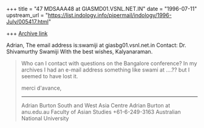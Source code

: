 +++
title = "47 MDSAAA48 at GIASMD01.VSNL.NET.IN"
date = "1996-07-11"
upstream_url = "https://list.indology.info/pipermail/indology/1996-July/005417.html"

+++
[Archive link](https://list.indology.info/pipermail/indology/1996-July/005417.html)

Adrian,
The email address is:swamiji at giasbg01.vsnl.net.in
Contact: Dr. Shivamurthy Swamiji
With the best wishes, Kalyanaraman.

>Who can I contact with questions on the Bangalore conference?  In my
>archives I had an e-mail address something like swami at ....?? but I seemed to
>have lost it.
>
>merci d'avance,
>
>
>
>_______________________________________________________________
>Adrian Burton                      South and West Asia Centre
>Adrian Burton at anu.edu.au   Faculty of Asian Studies
>+61-6-249-3163                    Australian National University
>
>
>
>





